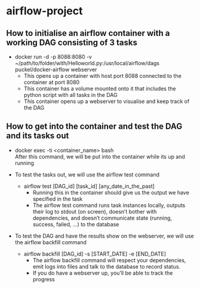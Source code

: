 # airflow-project

## How to initialise an airflow container with a working DAG consisting of 3 tasks


- docker run -d -p 8088:8080 -v ~/path/to/folder/with/Helloworld.py:/usr/local/airflow/dags puckel/docker-airflow webserver
  - This opens up a container with host port 8088 connected to the container at port 8080
  - This container has a volume mounted onto it that includes the python script with all tasks in the DAG
  - This container opens up a webserver to visualise and keep track of the DAG
## How to get into the container and test the DAG and its tasks out 

- docker exec -ti <container_name> bash\
After this command, we will be put into the container while its up and running 

- To test the tasks out, we will use the airflow test command
   - airflow test [DAG_id] [task_id] [any_date_in_the_past]
     - Running this in the container should give us the output we have specified in the task
     - The airflow test command runs task instances locally, outputs their log to stdout (on screen), doesn’t bother with dependencies, and doesn’t communicate state (running, success, failed, …) to the database

- To test the DAG and have the results show on the webserver, we will use the airflow backfill command
  - airflow backfill [DAG_id] -s [START_DATE] -e [END_DATE]
    - The airflow backfill command will respect your dependencies, emit logs into files and talk to the database to record status. 
    - If you do have a webserver up, you’ll be able to track the progress
